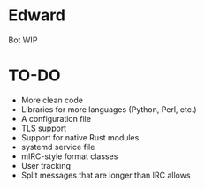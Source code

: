 # Edward

Bot WIP

# TO-DO

* More clean code
* Libraries for more languages (Python, Perl, etc.)
* A configuration file
* TLS support
* Support for native Rust modules
* systemd service file
* mIRC-style format classes
* User tracking
* Split messages that are longer than IRC allows
